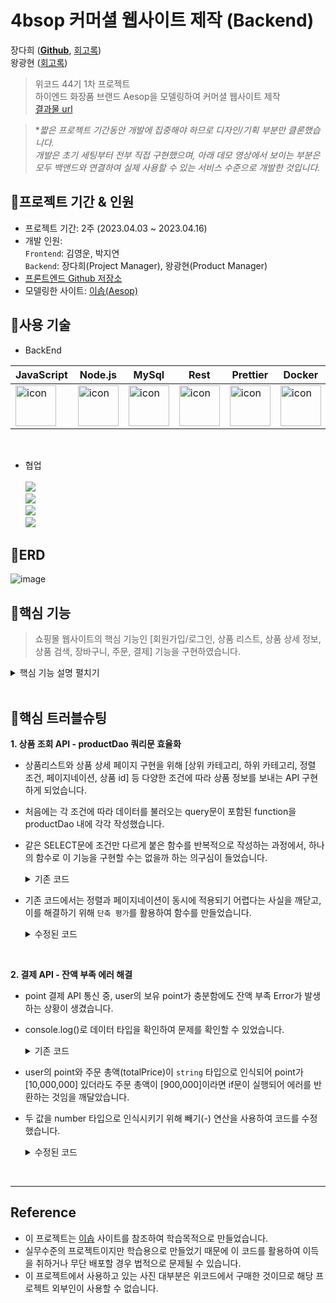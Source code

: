# 4bsop 커머셜 웹사이트 제작 (Backend)
장다희 ([**Github**](https://github.com/walwald), [회고록](https://walwaldev.tistory.com/49))<br>
왕광현 ([회고록](https://khwang24.tistory.com/14))<br>
> 위코드 44기 1차 프로젝트 <br>
> 하이엔드 화장품 브랜드 Aesop을 모델링하여 커머셜 웹사이트 제작<br>
[결과물 url](http://s3-hosting-jiyeoun.s3-website.ap-northeast-2.amazonaws.com/)

> **짧은 프로젝트 기간동안 개발에 집중해야 하므로 디자인/기획 부분만 클론했습니다.<br>
개발은 초기 세팅부터 전부 직접 구현했으며, 아래 데모 영상에서 보이는 부분은 모두 백앤드와 연결하여 실제 사용할 수 있는 서비스 수준으로 개발한 것입니다.*

## 📍프로젝트 기간 & 인원
* 프로젝트 기간: 2주 (2023.04.03 ~ 2023.04.16)   
* 개발 인원:  
  `Frontend`: 김영운, 박지연 <br>
  `Backend`: 장다희(Project Manager), 왕광현(Product Manager) <br>
* [프론트엔드 Github 저장소](https://github.com/wecode-bootcamp-korea/44-1st-four-branch-frontend)
* 모델링한 사이트: [이솝(Aesop)](https://www.aesop.com/kr/)
 
 ## 📍사용 기술

* BackEnd   

 |JavaScript|Node.js|MySql|Rest|Prettier|Docker|AWS|
|---|---|---|---|---|---|---|
|<div style="display: flex; align-items: flex-start;"><img src="https://techstack-generator.vercel.app/js-icon.svg" alt="icon" width="65" height="65" /></div>| <div style="display: flex; align-items: flex-start;"><img src="https://techstack-generator.vercel.app/nginx-icon.svg" alt="icon" width="65" height="65" /></div>| <div style="display: flex; align-items: flex-start;"><img src="https://techstack-generator.vercel.app/mysql-icon.svg" alt="icon" width="65" height="65" /></div>|<div style="display: flex; align-items: flex-start;"><img src="https://techstack-generator.vercel.app/restapi-icon.svg" alt="icon" width="65" height="65" /></div>|<div style="display: flex; align-items: flex-start;"><img src="https://techstack-generator.vercel.app/prettier-icon.svg" alt="icon" width="65" height="65" /></div>|<div style="display: flex; align-items: flex-start;"><img src="https://techstack-generator.vercel.app/docker-icon.svg" alt="icon" width="65" height="65" /></div>|<div style="display: flex; align-items: flex-start;"><img src="https://techstack-generator.vercel.app/aws-icon.svg" alt="icon" width="65" height="65" /></div>|
<br>

* 협업 <br><br>
<img src="https://img.shields.io/badge/github-181717?style=for-the-badge&logo=github&logoColor=white"> <br>
<img src="https://img.shields.io/badge/trello-0055cc?style=for-the-badge&logo=trello&logoColor=yellow"> <br>
<img src="https://img.shields.io/badge/slack-4A154B?style=for-the-badge&logo=Slack&logoColor=wihte"> <br>
<img src="https://img.shields.io/badge/notion-000000?style=for-the-badge&logo=notion&logoColor=white"> <br>

 ## 📍ERD
 
![image](https://user-images.githubusercontent.com/120387100/233080857-d5912540-1add-4c1d-aa7f-048d97d52026.png)

 ## 📍핵심 기능
 > 쇼핑몰 웹사이트의 핵심 기능인 [회원가입/로그인, 상품 리스트, 상품 상세 정보, 상품 검색, 장바구니, 주문, 결제] 기능을 구현하였습니다.
 
<details>
<summary>핵심 기능 설명 펼치기</summary>
<div markdown="1">
  
 ### Users
 
 **회원가입**
 
 ![image](https://user-images.githubusercontent.com/120387100/233130362-68af441f-5992-4719-bc03-48cd543a8711.png)
 
 : 고가 화장품 브랜드 특성상 구매 주기가 길고 선물용 1회성 구매가 많다는 점을 고려하여, user 수집 정보를 최소화하고 쉽고 간편한 회원 가입 기능 구현
 - 정규표현식 사용하여 이메일과 비밀번호의 유효성 검증
 - 기 가입된 이메일로 중복 가입 시도 시 가입 불가하도록 에러 메시지 반환
 - bcrypt를 사용하여 비밀번호 암호화 후 DB에 저장
<br> 

 **로그인**
 
![image](https://user-images.githubusercontent.com/120387100/233130405-6b5bf0ed-6f61-4cdc-9957-0603b8e25b4a.png)

 - DB내 저장된 암호화 된 비밀번호와 사용자가 입력한 비밀번호를 bcrypt로 암호화하여 비교 후 불일치하지 시 에러 메세지 반환 
 - jwt를 활용하여 로그인 성공 시 payload에 user id가 담긴 토큰 발급

***
 
 ### Products

 **상품 정보** 
  
![image](https://user-images.githubusercontent.com/120387100/233131367-a349f24d-f75d-429f-9158-7b4dfa8e147a.png)
![image](https://user-images.githubusercontent.com/120387100/233131390-f4d465d4-f806-4174-bfd1-8b8f5f4744d2.png)
![image](https://user-images.githubusercontent.com/120387100/233131416-2b3529d5-e080-4f50-9f9f-ed494d101c01.png)
![image](https://user-images.githubusercontent.com/120387100/233132070-5c251208-72a1-4a47-ada9-61a4384437e8.png)

 : 메인 카테고리/서브 카테고리 필터, 가격순 정렬, 상품 id 필터 적용 가능한 상품 정보 조회 API 구현
 - Frontend에서 동일한 endpoint에 필요에 따라 조건을 query parameter로 추가여 요청할 수 있도록 구현
 - 상품 리스트 페이지와 상품 상세 페이지에 모두 사용 가능
 - 화장품에 있어 성분이 중요한 요소이므로, 성분과 상품이 다대다 관계인 ERD 구축
 - Product Dao 내 함수에서 단락평가를 활용하여 각 조건문의 인자 유무를 판단, 하나의 query문으로 동작하도록 함
 - Order by와 Sorting, Offset과 Limit와 같이 두 인자가 함께 수신되어야 하는 경우, 하나의 인자만 수신되었을 때 에러 메시지 노출
<br>

**상품 검색**

![image](https://user-images.githubusercontent.com/120387100/233131707-1717bbf3-4e15-45e6-8c02-fda2069340af.png)

 : 검색어 입력 시 해당 단어가 상품명에 포함된 상품 정보 리스트 전송 API 구현
 - 검색어를 query parameter로 수신하여 검색어가 상품명에 포함된 상품들의 상품 id, 상품명, 이미지url 전송 
***
### 인가(Authorization)
: 장바구니, 주문, 결제 기능 이용 시 token을 해독하여 payload의 user id 확인 후 가입된 고객만 사용 가능하도록 middleware 구현
- token이 수신되지 않은 경우 token이 필요하다는 에러 메시지 반환
- payload 내 user id가 DB에서 확인되지 않을 경우 유효하지 않은 user라는 에러 메시지 반환
***
### Carts

**장바구니 상품 추가**

![image](https://user-images.githubusercontent.com/120387100/233132301-3e610122-ba96-481d-918e-f0107bf53d7e.png)

![image](https://user-images.githubusercontent.com/120387100/233133239-4255f179-2d67-41a7-b5d2-c7c481fbc39d.png)

: 상품 상세 페이지에서 '장바구니에 추가' 버튼 클릭 시 cart DB에 상품이 추가되고 장바구니 내역 데이터를 반환하는 API 구현
- Cart Dao 내 query문에서 ON DUPLICATE을 활용하여, 카트에 특정 상품이 담겨있는 경우 '카트에 담기'를 클릭하였을 때 수량이 1 증가하도록 구현
<br>

**장바구니 내 상품 수량 변경**

![image](https://user-images.githubusercontent.com/120387100/233133400-08bf4ff8-9f3d-44ee-afc9-7b508cdb9b36.png)


: 장바구니에서 상품 수량 변경 시 cart DB의 상품 수량이 변경되고 장바구니 내역 데이터를 반환하는 API 구현
<br><br>

**장바구니 상품 삭제**

![image](https://user-images.githubusercontent.com/120387100/233133271-1f133a53-abeb-49e3-9e51-e72904539118.png)

![image](https://user-images.githubusercontent.com/120387100/233133602-47bf7e6b-5042-411b-83af-dda58d08f8fe.png)

: 장바구니에서 삭제 버튼 클릭 시 cart DB의 상품이 삭제되고 장바구니 내역 데이터를 반환하는 API 구현
***

### Orders
**주문**

![image](https://user-images.githubusercontent.com/120387100/233134954-fbd62c3f-09bd-48cc-8c02-db69ab90607d.png)
![image](https://user-images.githubusercontent.com/120387100/233135394-8e089560-a7c7-4bf5-bb7e-dc891c19df2f.png)

: 배송 주소 별도 저장 후, 주문 정보와 주문 상품 정보를 DB에 저장하는 API 구현
- uuid를 사용하여 고유 주문 번호 생성
- MySql의 transaction 기능을 활용하여 `주문 정보 저장`과 `주문 상품 정보 저장`이 함께 이루어지고, 에러 발생 시 함께 철회되도록 구현
<br>

**결제**

![image](https://user-images.githubusercontent.com/120387100/233135433-974e157e-5517-4c4e-8ae3-8be6ad1e885b.png)
![image](https://user-images.githubusercontent.com/120387100/233135468-f971555b-eb8e-495c-bcdb-4d58842bfa4a.png)

: 회원이 보유한 포인트로 주문 총액이 결제된 후 주문 내역 정보를 반환하는 API 구현
- MySql의 transaction 기능을 활용하여 '고객 포인트 차감, 주문 및 주문 상품 상태 `결제 대기`에서 `결제 완료`로 변경, 카트 내역 삭제'가 함께 동작하며, 에러 발생 시 함께 철회되도록 구현
- 주문 총액이 보유 포인트보다 적을 경우 에러 메시지 반환
- 결제 완료 후 주문 및 결제 완료 상태의 주문 내역 반환
</div>
</details>
<br>

## 📍핵심 트러블슈팅
 **1. 상품 조회 API - productDao 쿼리문 효율화**
- 상품리스트와 상품 상세 페이지 구현을 위해 [상위 카테고리, 하위 카테고리, 정렬 조건, 페이지네이션, 상품 id] 등 다양한 조건에 따라 상품 정보를 보내는 API 구현하게 되었습니다. 
- 처음에는 각 조건에 따라 데이터를 불러오는 query문이 포함된 function을 productDao 내에 각각 작성했습니다. 
- 같은 SELECT문에 조건만 다르게 붙은 함수를 반복적으로 작성하는 과정에서, 하나의 함수로 이 기능을 구현할 수는 없을까 하는 의구심이 들었습니다.

  <details>
  <summary>기존 코드</summary>
  <div markdown="1">
  
    - 조건에 따라 if문이 실행되도록 설계
    
    ```Javascript
    //productDao.js - if문을 활용한 getProductByCondition 함수

    const getProductsByCondition = async (subId, mainId, pId, isMain) => {
      try {
        let condition = '';
        if (subId) {
          condition = `WHERE sc.id = ${subId}`;
        } else if (mainId) {
          condition = `WHERE m.id = ${mainId}`;
        } else if (pId) {
          condition = `WHERE p.id = ${pId}`;
        } else if (isMain) {
          condition = `WHERE p.main_product = ${isMain}`;
        }

        return await appDataSource.query(
          `SELECT 
            p.id,
            p.name,
            p.price,
            p.description,
            p.size_id sizeId,
            p.sub_category_id subCategoryId,
            s.size size,
            sc.name subCategoryName,
            m.id mainCategoryId,
            m.name mainCategoryName,
            i.url imageUrl,
            joined_ig.ig_array ingredients
        FROM products p
        JOIN sizes s ON p.size_id = s.id
        JOIN sub_categories sc ON sc.id = p.sub_category_id
        JOIN main_categories m ON sc.main_category_id = m.id
        JOIN products_images pi ON p.id = pi.product_id
        JOIN images i ON i.id = pi.image_id
        JOIN (
            SELECT
                pig.product_id pid,
                JSON_ARRAYAGG(ig.name) ig_array
            FROM ingredients ig
            JOIN products_ingredients pig ON pig.ingredient_id = ig.id
            GROUP BY pig.product_id
        ) joined_ig ON joined_ig.pid = p.id        
        ${condition}`
        );
      } catch (err) {
        err.message = 'DATABASE_ERROR';
        err.statusCode = 400;
        throw err;
      }
    };
  ```
  </div>
  </details>
    
 - 기존 코드에서는 정렬과 페이지네이션이 동시에 적용되기 어렵다는 사실을 깨닫고, 이를 해결하기 위해 `단축 평가`를 활용하여 함수를 만들었습니다.
  
    <details>
    <summary>수정된 코드</summary>
    <div markdown="1">
      
      ```JavaScript
      //productDao.js - 단축 평가를 활용한 getProductsByCondition 함수

      const getProductsByCondition = async (
        subId,
        mainId,
        pId,
        isMain,
        orderBy,
        sorting,
        offset = 0,
        limit = 10
      ) => {
        try {
          const conditions = [
            subId && `WHERE sc.id = ${subId}`,
            mainId && `WHERE m.id = ${mainId}`,
            pId && `WHERE p.id = ${pId}`,
            isMain && `WHERE p.main_product = ${isMain}`,
          ].filter(Boolean);

          const orderings = [
            orderBy && `ORDER BY ${orderBy}`,
            sorting && `${sorting}`,
          ].filter(Boolean);

          const pagination = [
            limit && `LIMIT ${limit}`,
            offset && `OFFSET ${offset}`,
          ].filter(Boolean);

          const condition = conditions[0] || '';
          const ordering = orderings.join(' ') || '';
          const paging = pagination.join(' ') || '';

          return await appDataSource.query(
            `SELECT 
              p.id,
              p.name,
              p.price,
              p.description,
              p.summary,
              p.size_id sizeId,
              p.sub_category_id subCategoryId,
              s.size size,
              sc.name subCategoryName,
              m.id mainCategoryId,
              m.name mainCategoryName,
              i.url imageUrl,
              joined_ig.ig_array ingredients
          FROM products p
          LEFT JOIN sizes s ON p.size_id = s.id
          LEFT JOIN sub_categories sc ON sc.id = p.sub_category_id
          LEFT JOIN main_categories m ON sc.main_category_id = m.id
          LEFT JOIN products_images pi ON p.id = pi.product_id
          LEFT JOIN images i ON i.id = pi.image_id
          LEFT JOIN (
              SELECT
                  pig.product_id pid,
                  JSON_ARRAYAGG(ig.name) ig_array
              FROM ingredients ig
              JOIN products_ingredients pig ON pig.ingredient_id = ig.id
              GROUP BY pig.product_id
          ) joined_ig ON joined_ig.pid = p.id        
          ${condition}
          ${ordering}
          ${paging}`
          );
        } catch (err) {
          err.message = 'DATABASE_ERROR';
          err.statusCode = 400;
          throw err;
        }
      };
      
      ```
      
      - [orderBy - sorting], [offset - limit]과 같이 경우 반드시 pair로 들어와야하는 경우를 커버하기 위해 productService 함수 내에 에러 핸들러를 작성했습니다.

      ```JavaScript
      //productService.js - 반드시 함께 들어와야 하는 인자에 대한 에러처리 if문

      if (!orderBy !== !sorting) {
        const err = new Error('CONDITION_NEEDS_TO_BE_PAIR');
        err.statusCode = 400;
        throw err;
      }

      if (!offset !== !limit) {
        const err = new Error('CONDITION_NEEDS_TO_BE_PAIR');
        err.statusCode = 400;
        throw err;
      }
      ```
    </div>
    </details>
  
  <br>
    
 **2. 결제 API - 잔액 부족 에러 해결**
- point 결제 API 통신 중, user의 보유 point가 충분함에도 잔액 부족 Error가 발생하는 상황이 생겼습니다. 
- console.log()로 데이터 타입을 확인하여 문제를 확인할 수 있었습니다.

  <details>
  <summary>기존 코드</summary>
  <div markdown="1">

    ```JavaScript
    //orderService.js - 잔액이 충분해도 잔액 부족 에러가 났던 기존 코드

    if (user.point < order.totalPrice) {
        const err = new Error('INSUFFICIENT_POINT');
        err.statusCode = 400;
        throw err;
    };
    ```

  </div>
  </details>

  
- user의 point와 주문 총액(totalPrice)이 `string` 타입으로 인식되어 point가 [10,000,000] 있더라도 주문 총액이 [900,000]이라면 if문이 실행되어 에러를 반환하는 것임을 깨달았습니다.
- 두 값을 number 타입으로 인식시키기 위해 빼기(-) 연산을 사용하여 코드를 수정했습니다. 
  
  <details>
  <summary>수정된 코드</summary>
  <div markdown="1">
    
   ```JavaScript
    //orderService.js - 숫자로 인식되도록 수정한 코드

    if (user.point - order.totalPrice < 0) {
        const err = new Error('INSUFFICIENT_POINT');
        err.statusCode = 400;
        throw err;
    }
   ```

  </div>
  </details>

<br>
  
***

## Reference

- 이 프로젝트는 [이솝](https://www.aesop.com/kr/) 사이트를 참조하여 학습목적으로 만들었습니다.
- 실무수준의 프로젝트이지만 학습용으로 만들었기 때문에 이 코드를 활용하여 이득을 취하거나 무단 배포할 경우 법적으로 문제될 수 있습니다.
- 이 프로젝트에서 사용하고 있는 사진 대부분은 위코드에서 구매한 것이므로 해당 프로젝트 외부인이 사용할 수 없습니다.

